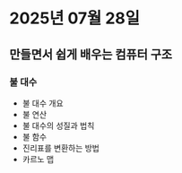 # 2025년 07월 28일

## 만들면서 쉽게 배우는 컴퓨터 구조

### 불 대수

- 불 대수 개요
- 불 연산
- 불 대수의 성질과 법칙
- 불 함수
- 진리표를 변환하는 방법
- 카르노 맵
